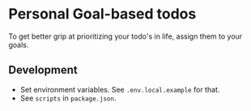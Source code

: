 # Personal Goal-based todos

To get better grip at prioritizing your todo's in life, assign them to your goals.

## Development

-   Set environment variables. See `.env.local.example` for that.
-   See `scripts` in `package.json`.
